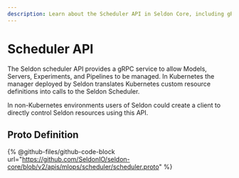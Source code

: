 ```yaml
---
description: Learn about the Scheduler API in Seldon Core, including gRPC service definitions, pipeline management, and model deployment.
---
```


# Scheduler API

The Seldon scheduler API provides a gRPC service to allow Models, Servers, Experiments, and Pipelines to be managed. In Kubernetes the manager deployed by Seldon translates Kubernetes custom resource definitions into calls to the Seldon Scheduler.

In non-Kubernetes environments users of Seldon could create a client to directly control Seldon resources using this API.

## Proto Definition

{% @github-files/github-code-block url="https://github.com/SeldonIO/seldon-core/blob/v2/apis/mlops/scheduler/scheduler.proto" %}
